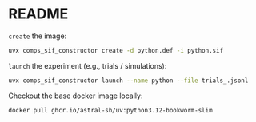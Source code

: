 # README

`create` the image:
```bash
uvx comps_sif_constructor create -d python.def -i python.sif
```
`launch` the experiment (e.g., trials / simulations):
```bash
uvx comps_sif_constructor launch --name python --file trials_.jsonl
```

Checkout the base docker image locally:
```bash
docker pull ghcr.io/astral-sh/uv:python3.12-bookworm-slim
```